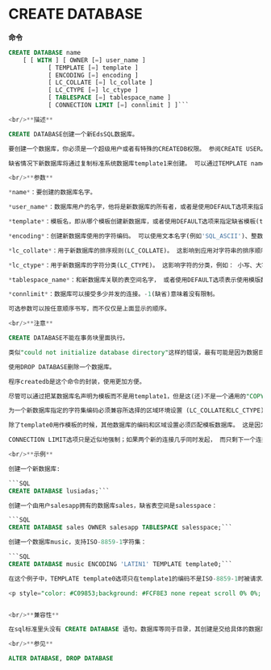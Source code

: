 # CREATE DATABASE

**命令**

```SQL
CREATE DATABASE name
    [ [ WITH ] [ OWNER [=] user_name ]
           [ TEMPLATE [=] template ]
           [ ENCODING [=] encoding ]
           [ LC_COLLATE [=] lc_collate ]
           [ LC_CTYPE [=] lc_ctype ]
           [ TABLESPACE [=] tablespace_name ]
           [ CONNECTION LIMIT [=] connlimit ] ]```

<br/>**描述**

CREATE DATABASE创建一个新EdsSQL数据库。

要创建一个数据库，你必须是一个超级用户或者有特殊的CREATEDB权限。 参阅CREATE USER。

缺省情况下新数据库将通过复制标准系统数据库template1来创建。 可以通过TEMPLATE name指定不同的模板。 尤其是，用TEMPLATE template0创建一个很纯净的、 只包括EdsSQL预定义的标准对象的数据库。 这个方法对于避免把任何已经加入到template1里的本地安装对象拷贝到新数据库是非常有用的。

<br/>**参数**

*name*：要创建的数据库名字。

*user_name*：数据库用户的名字，他将是新数据库的所有者，或者是使用DEFAULT选项来指定当前缺省用户(也就是执行命令的用户)。 要创建一个其他角色所有的数据库，你必须是那个角色的直接或间接的成员，或者是超级用户。

*template*：模板名，即从哪个模板创建新数据库，或者使用DEFAULT选项来指定缺省模板(template1)。 

*encoding*：创建新数据库使用的字符编码。 可以使用文本名字(例如'SQL_ASCII')、整数编号或是DEFAULT选项来指定(模版数据库的编码)。  额外的限制参见下文。 

*lc_collate*：用于新数据库的排序规则(LC_COLLATE)。 这影响到应用对字符串的排序顺序，例如：在有ORDER BY的查询中，以及用于文本列的索引的顺序。 在默认情况下，使用模板数据库的排序规则。 请看以下附加的限制。 

*lc_ctype*：用于新数据库的字符分类(LC_CTYPE)。 这影响字符的分类，例如： 小写、大写和数字。 默认情况下使用模板数据库的字符分类。 请看以下附加的限制。 

*tablespace_name*：和新数据库关联的表空间名字， 或者使用DEFAULT选项表示使用模版数据库的表空间。 这个表空间将成为在这个数据库里创建的对象的缺省表空间。 参阅CREATE TABLESPACE获取更多信息。 

*connlimit*：数据库可以接受多少并发的连接。-1(缺省)意味着没有限制。 

可选参数可以按任意顺序书写，而不仅仅是上面显示的顺序。

<br/>**注意**

CREATE DATABASE不能在事务块里面执行。

类似"could not initialize database directory"这样的错误，最有可能是因为数据目录的权限不够或者磁盘满之类的文件系统问题。

使用DROP DATABASE删除一个数据库。

程序createdb是这个命令的封装，使用更加方便。

尽管可以通过把某数据库名声明为模板而不是用template1，但是这(还)不是一个通用的"COPY DATABASE"功能。 主要的限制是在从模版复制的时候不允许有其它会话链接到模版数据库上。 如果在开始执行CREATE DATABASE的时候有其它会话正连接在模版数据库上，那么操作将会失败； 否则直到CREATE DATABASE完成之后，才允许对模板数据库建立新的会话连接。 

为一个新数据库指定的字符集编码必须兼容所选择的区域环境设置 (LC_COLLATE和LC_CTYPE)。 若区域设置为 C(或相当于POSIX)，那么所有的编码都允许， 但是对于其他的区域设置，只有一个编码能正常工作。 （然而，在Windows系统中， UTF-8编码可用于任何区域设置。） CREATE DATABASE将会允许超级用户 来指定SQL_ASCII编码而不考虑区域设置情况，这种做法已过时了，是不宜采用的，它会导致编码与不兼容区域设置的数据被存储在数据库中时字符串函数功能会不正常。

除了template0用作模板的时候，其他数据库的编码和区域设置必须匹配模板数据库。 这是因为其他数据库可能会包含不匹配指定编码的数据，或者可能包含排序顺序受LC_COLLATE和LC_CTYPE影响的索引。 复制这些数据会导致数据库被新设置破坏。 然而，template0公认是不包含任何会受到影响的数据或者索引的。

CONNECTION LIMIT选项只是近似地强制；如果两个新的连接几乎同时发起， 而只剩下一个连接"slot"了，那么很可能两个连接都失效。另外，超级用户连接时不受这个限制。

<br/>**示例**

创建一个新数据库:

```SQL
CREATE DATABASE lusiadas;```

创建一个由用户salesapp拥有的数据库sales，缺省表空间是salesspace：

```SQL
CREATE DATABASE sales OWNER salesapp TABLESPACE salesspace;```

创建一个数据库music，支持ISO-8859-1字符集：

```SQL
CREATE DATABASE music ENCODING 'LATIN1' TEMPLATE template0;```

在这个例子中，TEMPLATE template0选项只在template1的编码不是ISO-8859-1时被请求。 

<p style="color: #C09853;background: #FCF8E3 none repeat scroll 0% 0%; font-size:13px;" >注意：更改编码可能也会需要选择新的LC_COLLATE和LC_CTYPE设置。</p>


<br/>**兼容性**

在sql标准里头没有 CREATE DATABASE 语句。数据库等同于目录，其创建是交给具体的数据库实现去定义的。

<br/>**参见**

ALTER DATABASE, DROP DATABASE